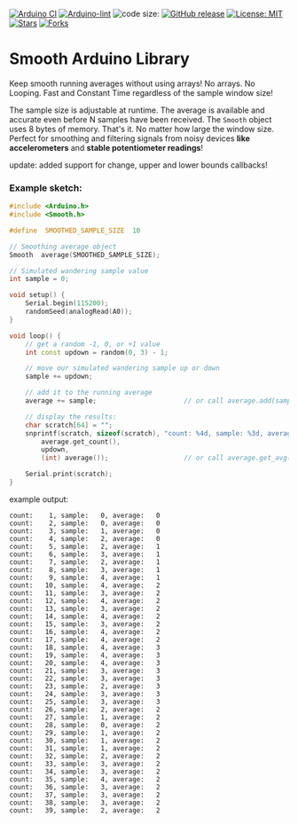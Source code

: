 [![Arduino CI](https://github.com/ripred/Smooth/workflows/Arduino%20CI/badge.svg)](https://github.com/marketplace/actions/arduino_ci)
[![Arduino-lint](https://github.com/ripred/Smooth/actions/workflows/arduino-lint.yml/badge.svg)](https://github.com/ripred/Smooth/actions/workflows/arduino-lint.yml)
![code size:](https://img.shields.io/github/languages/code-size/ripred/Smooth)
[![GitHub release](https://img.shields.io/github/release/ripred/Smooth.svg?maxAge=3600)](https://github.com/ripred/Smooth/releases)
[![License: MIT](https://img.shields.io/badge/license-MIT-blue.svg)](https://github.com/ripred/Smooth/blob/master/LICENSE)
[![Stars](https://img.shields.io/github/stars/ripred/Smooth.svg?style=flat-square&colorB=4183c4)](https://github.com/ripred/Smooth)
[![Forks](https://img.shields.io/github/forks/ripred/Smooth.svg?style=flat-square&colorB=4183c4)](https://github.com/ripred/Smooth)

# Smooth Arduino Library

Keep smooth running averages without using arrays! No arrays. No Looping. Fast and Constant Time regardless of the sample window size!

The sample size is adjustable at runtime. The average is available and accurate even before N samples have been received. The `Smooth` object uses 8 bytes of memory. That's it. No matter how large the window size. Perfect for smoothing and filtering signals from noisy devices **like accelerometers** and **stable potentiometer readings**!

update: added support for change, upper and lower bounds callbacks!

### Example sketch:
```cpp
#include <Arduino.h>
#include <Smooth.h>

#define  SMOOTHED_SAMPLE_SIZE  10

// Smoothing average object
Smooth  average(SMOOTHED_SAMPLE_SIZE);

// Simulated wandering sample value
int sample = 0;

void setup() {
    Serial.begin(115200);
    randomSeed(analogRead(A0));
}

void loop() {
    // get a random -1, 0, or +1 value
    int const updown = random(0, 3) - 1;

    // move our simulated wandering sample up or down
    sample += updown;

    // add it to the running average
    average += sample;                      // or call average.add(sample)

    // display the results:
    char scratch[64] = "";
    snprintf(scratch, sizeof(scratch), "count: %4d, sample: %3d, average: %3d\n",
        average.get_count(),
        updown,
        (int) average());                   // or call average.get_avg()

    Serial.print(scratch);
}
```

example output:
```
count:    1, sample:   0, average:   0
count:    2, sample:   0, average:   0
count:    3, sample:   1, average:   0
count:    4, sample:   2, average:   0
count:    5, sample:   2, average:   1
count:    6, sample:   3, average:   1
count:    7, sample:   2, average:   1
count:    8, sample:   3, average:   1
count:    9, sample:   4, average:   1
count:   10, sample:   4, average:   2
count:   11, sample:   3, average:   2
count:   12, sample:   4, average:   2
count:   13, sample:   3, average:   2
count:   14, sample:   4, average:   2
count:   15, sample:   3, average:   2
count:   16, sample:   4, average:   2
count:   17, sample:   4, average:   2
count:   18, sample:   4, average:   3
count:   19, sample:   4, average:   3
count:   20, sample:   4, average:   3
count:   21, sample:   3, average:   3
count:   22, sample:   3, average:   3
count:   23, sample:   2, average:   3
count:   24, sample:   3, average:   3
count:   25, sample:   3, average:   3
count:   26, sample:   2, average:   2
count:   27, sample:   1, average:   2
count:   28, sample:   0, average:   2
count:   29, sample:   1, average:   2
count:   30, sample:   1, average:   2
count:   31, sample:   1, average:   2
count:   32, sample:   2, average:   2
count:   33, sample:   3, average:   2
count:   34, sample:   3, average:   2
count:   35, sample:   4, average:   2
count:   36, sample:   3, average:   2
count:   37, sample:   3, average:   2
count:   38, sample:   3, average:   2
count:   39, sample:   2, average:   2
```

